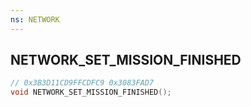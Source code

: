 ```yaml
---
ns: NETWORK
---
```

## NETWORK_SET_MISSION_FINISHED

```c
// 0x3B3D11CD9FFCDFC9 0x3083FAD7
void NETWORK_SET_MISSION_FINISHED();
```

